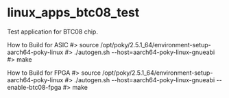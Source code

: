 # linux_apps_btc08_test
Test application for BTC08 chip.

How to Build for ASIC
#> source /opt/poky/2.5.1_64/environment-setup-aarch64-poky-linux
#> ./autogen.sh --host=aarch64-poky-linux-gnueabi
#> make

How to Build for FPGA
#> source /opt/poky/2.5.1_64/environment-setup-aarch64-poky-linux
#> ./autogen.sh --host=aarch64-poky-linux-gnueabi --enable-btc08-fpga
#> make
